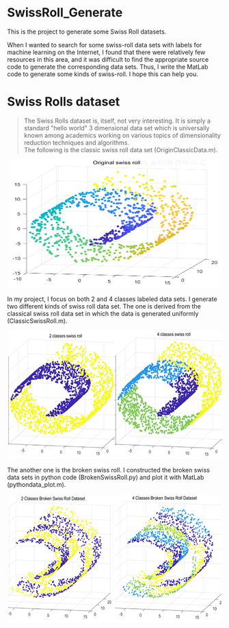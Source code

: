 # SwissRoll_Generate
This is the project to generate some Swiss Roll datasets. </br>

When I wanted to search for some swiss-roll data sets with labels for machine learning on the Internet, I found that there were relatively few resources in this area, and it was difficult to find the appropriate source code to generate the corresponding data sets. Thus, I write the MatLab code to generate some kinds of swiss-roll. I hope this can help you.</br>   

# Swiss Rolls dataset
> The Swiss Rolls dataset is, itself, not very interesting. It is simply a standard "hello world" 3 dimensional data set which is universally known among academics working on various topics of dimensionality reduction techniques and algorithms.</br>
The following is the classic swiss roll data set (OriginClassicData.m). 
<div align=center><img width="500" height="300" src="https://github.com/TT159/SwissRoll_Generate/blob/86cc2cecdcb6f08ebb3f06e487e7a45e80e998b9/img_datasets/OriginSwiss.png"/></div> 

In my project, I focus on both 2 and 4 classes labeled data sets. I generate two different kinds of swiss roll data set. The one is derived from the classical swiss roll data set in which the data is generated uniformly (ClassicSwissRoll.m). 
<div align=center><img width="500" height="300" src="https://github.com/TT159/SwissRoll_Generate/blob/80e17dc7eb4ca82f419efd797f68fb2a6c34295d/img_datasets/ClassicData.jpg"/></div>  

The another one is the broken swiss roll. I constructed the broken swiss data sets in python code (BrokenSwissRoll.py) and plot it with MatLab (pythondata_plot.m).
<div align=center><img width="500" height="300" src="https://github.com/TT159/SwissRoll_Generate/blob/80e17dc7eb4ca82f419efd797f68fb2a6c34295d/img_datasets/BrokenData.jpg"/></div>  

